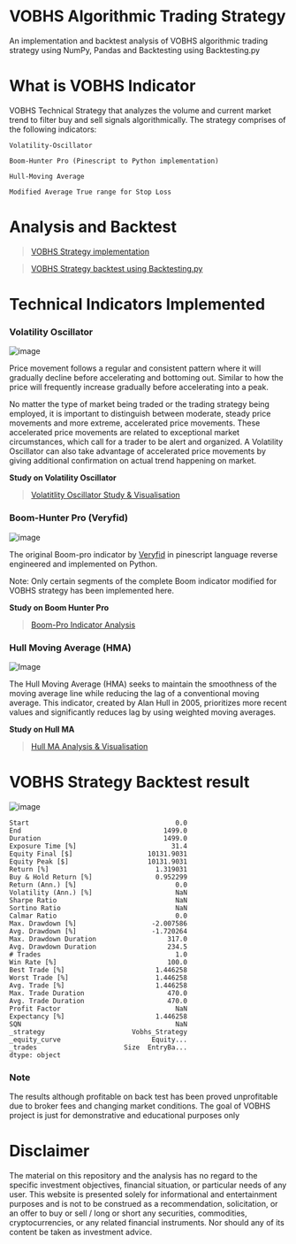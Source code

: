 # VOBHS Algorithmic Trading Strategy
An implementation and backtest analysis of VOBHS algorithmic trading strategy using NumPy, Pandas and Backtesting using Backtesting.py

# What is VOBHS Indicator

VOBHS Technical Strategy that analyzes the volume and current market trend to filter buy and sell signals algorithmically. The strategy comprises of the following indicators:

```
Volatility-Oscillator

Boom-Hunter Pro (Pinescript to Python implementation)

Hull-Moving Average

Modified Average True range for Stop Loss
```
# Analysis and Backtest

> [VOBHS Strategy implementation](https://github.com/royceanton/VOBHS-Algo-trading-strategy/blob/main/vobhs-single-asset.ipynb)

> [VOBHS Strategy backtest using Backtesting.py](https://github.com/royceanton/VOBHS-Algo-trading-strategy/blob/main/vobhs-backtest.ipynb)

# Technical Indicators Implemented

### Volatility Oscillator

![image](https://i.gyazo.com/aede35dcd46f562cc7c70ade8e8184ec.png)

Price movement follows a regular and consistent pattern where it will gradually decline before accelerating and bottoming out. Similar to how the price will frequently increase gradually before accelerating into a peak.

No matter the type of market being traded or the trading strategy being employed, it is important to distinguish between moderate, steady price movements and more extreme, accelerated price movements. These accelerated price movements are related to exceptional market circumstances, which call for a trader to be alert and organized. A Volatility Oscillator can also take advantage of accelerated price movements by giving additional confirmation on actual trend happening on market.

**Study on Volatility Oscillator**

> [Volatitlity Oscillator Study & Visualisation](https://jovian.ai/ranton95/volatility-oscillator-1)

### Boom-Hunter Pro (Veryfid)

![image](https://i.gyazo.com/f58555df01b47cbb979d51563a2bdbd8.png)

The original Boom-pro indicator by [Veryfid](https://wiki.boomhunter.net/) in pinescript language reverse engineered and implemented on Python. 

Note: Only certain segments of the complete Boom indicator modified for VOBHS strategy has been implemented here.

**Study on Boom Hunter Pro**
> [Boom-Pro Indicator Analysis](https://jovian.ai/ranton95/boom-hunter-pro)

### Hull Moving Average (HMA)

![Image](https://i.gyazo.com/ac826a3c8d2efd43b6a46d345bdfea8b.png)

The Hull Moving Average (HMA) seeks to maintain the smoothness of the moving average line while reducing the lag of a conventional moving average. This indicator, created by Alan Hull in 2005, prioritizes more recent values and significantly reduces lag by using weighted moving averages.

**Study on Hull MA**
> [Hull MA Analysis & Visualisation](https://jovian.ai/ranton95/hull-ma-1)



# VOBHS Strategy Backtest result
![image](https://i.gyazo.com/45c939e9df46218622c4434ddde662bc.png)

```
Start                                     0.0
End                                    1499.0
Duration                               1499.0
Exposure Time [%]                        31.4
Equity Final [$]                   10131.9031
Equity Peak [$]                    10131.9031
Return [%]                           1.319031
Buy & Hold Return [%]                0.952299
Return (Ann.) [%]                         0.0
Volatility (Ann.) [%]                     NaN
Sharpe Ratio                              NaN
Sortino Ratio                             NaN
Calmar Ratio                              0.0
Max. Drawdown [%]                   -2.007586
Avg. Drawdown [%]                   -1.720264
Max. Drawdown Duration                  317.0
Avg. Drawdown Duration                  234.5
# Trades                                  1.0
Win Rate [%]                            100.0
Best Trade [%]                       1.446258
Worst Trade [%]                      1.446258
Avg. Trade [%]                       1.446258
Max. Trade Duration                     470.0
Avg. Trade Duration                     470.0
Profit Factor                             NaN
Expectancy [%]                       1.446258
SQN                                       NaN
_strategy                      Vobhs_Strategy
_equity_curve                       Equity...
_trades                      Size  EntryBa...
dtype: object
```

### Note
The results although profitable on back test has been proved unprofitable due to broker fees and changing market conditions. The goal of VOBHS project is just for demonstrative and educational purposes only

# Disclaimer

The material on this repository and the analysis has no regard to the specific investment objectives, financial situation, or particular needs of any user. This website is presented solely for informational and entertainment purposes and is not to be construed as a recommendation, solicitation, or an offer to buy or sell / long or short any securities, commodities, cryptocurrencies, or any related financial instruments. Nor should any of its content be taken as investment advice.
